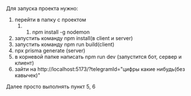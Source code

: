 Для запуска проекта нужно:

1. перейти в папку с проектом
   1. 1. npm install -g nodemon
2. запустить команду npm install(в client и server)
3. запустить команду npm run build(client)
4. npx prisma generate (server)
5. в корневой папке написать npm run dev (запустится бот, сервер и клиент)
6. зайти на http://localhost:5173/?telegramId="цифры какие нибудь(без кавычек)"

Далее просто выполнять пункт 5, 6
